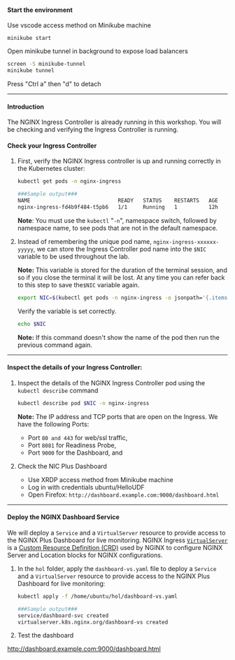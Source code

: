 #### Start the environment
Use vscode access method on Minikube machine

```minikube start```

Open minikube tunnel in background to expose load balancers 

```bash
screen -S minikube-tunnel
minikube tunnel
```

Press "Ctrl a" then "d" to detach

---

#### Introduction

The NGINX Ingress Controller is already running in this workshop. You will be checking and verifying the Ingress Controller is running.

#### Check your Ingress Controller

1. First, verify the NGINX Ingress controller is up and running correctly in the Kubernetes cluster:

   ```bash
   kubectl get pods -n nginx-ingress
   ```

   ```bash
   ###Sample output###
   NAME                            READY   STATUS    RESTARTS   AGE
   nginx-ingress-fd4b9f484-t5pb6   1/1     Running   1          12h
   ```

   **Note**: You must use the `kubectl` "`-n`", namespace switch, followed by namespace name, to see pods that are not in the default namespace.

1. Instead of remembering the unique pod name, `nginx-ingress-xxxxxx-yyyyy`, we can store the Ingress Controller pod name into the `$NIC` variable to be used throughout the lab.

   **Note:** This variable is stored for the duration of the terminal session, and so if you close the terminal it will be lost. At any time you can refer back to this step to save the`$NIC` variable again.

   ```bash
   export NIC=$(kubectl get pods -n nginx-ingress -o jsonpath='{.items[0].metadata.name}')
   ```

   Verify the variable is set correctly.
   ```bash
   echo $NIC
   ```
   **Note:** If this command doesn't show the name of the pod then run the previous command again.

---

#### Inspect the details of your Ingress Controller:

1. Inspect the details of the NGINX Ingress Controller pod using the `kubectl describe` command

   ```bash
   kubectl describe pod $NIC -n nginx-ingress
   ```

   **Note:** The IP address and TCP ports that are open on the Ingress. We have the following Ports:

   * Port `80 and 443` for web/ssl traffic,
   * Port `8081` for Readiness Probe, 
   * Port `9000` for the Dashboard, and 

2. Check the NIC Plus Dashboard
   
   * Use XRDP access method from Minikube machine
   * Log in with credentials ubuntu/HelloUDF
   * Open Firefox: `http://dashboard.example.com:9000/dashboard.html`

---

#### Deploy the NGINX Dashboard Service

We will deploy a `Service` and a `VirtualServer` resource to provide access to the NGINX Plus Dashboard for live monitoring.  NGINX Ingress [`VirtualServer`](https://docs.nginx.com/nginx-ingress-controller/configuration/virtualserver-and-virtualserverroute-resources/) is a [Custom Resource Definition (CRD)](https://kubernetes.io/docs/concepts/extend-kubernetes/api-extension/custom-resources/) used by NGINX to configure NGINX Server and Location blocks for NGINX configurations.


1. In the `hol` folder, apply the `dashboard-vs.yaml` file to deploy a `Service` and a `VirtualServer` resource to provide access to the NGINX Plus Dashboard for live monitoring:

    ```bash
    kubectl apply -f /home/ubuntu/hol/dashboard-vs.yaml
    ```
    ```bash
    ###Sample output###
    service/dashboard-svc created
    virtualserver.k8s.nginx.org/dashboard-vs created
    ```

2. Test the dashboard
   
http://dashboard.example.com:9000/dashboard.html 
